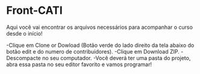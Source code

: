 # Front-CATI

Aqui você vai encontrar os arquivos necessários para acompanhar o curso desde o início!

-Clique em Clone or Dowload (Botão verde do lado direito da tela abaixo do botão edit e do numero de contribuidores).
-Clique em Download ZIP.
-Descompacte no seu computador.
-Você deverá ter uma pasta do projeto, abra essa pasta no seu editor favorito e vamos programar!
